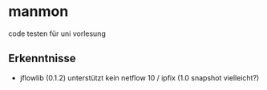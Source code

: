 # manmon
code testen für uni vorlesung

## Erkenntnisse
* jflowlib (0.1.2) unterstützt kein netflow 10 / ipfix (1.0 snapshot vielleicht?)